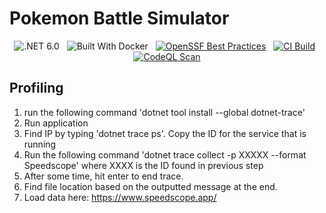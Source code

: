 # Pokemon Battle Simulator

<div align="center">

![.NET 6.0](https://img.shields.io/badge/Version-.NET%206.0-informational?style=flat&logo=dotnet)
&nbsp;
![Built With Docker](https://img.shields.io/badge/Built_With-Docker-informational?style=flat&logo=docker)
&nbsp;
[![OpenSSF Best Practices](https://bestpractices.coreinfrastructure.org/projects/6292/badge)](https://bestpractices.coreinfrastructure.org/projects/6292)
&nbsp;
[![CI Build](https://github.com/irongut/CodeCoverageSummary/actions/workflows/ci-build.yml/badge.svg)](https://github.com/irongut/CodeCoverageSummary/actions/workflows/ci-build.yml)
&nbsp;
[![CodeQL Scan](https://github.com/irongut/CodeCoverageSummary/actions/workflows/codeql-scan.yml/badge.svg)](https://github.com/irongut/CodeCoverageSummary/actions/workflows/codeql-scan.yml)

</div>

## Profiling

1. run the following command 'dotnet tool install --global dotnet-trace'
2. Run application
3. Find IP by typing 'dotnet trace ps'. Copy the ID for the service that is running
4. Run the following command 'dotnet trace collect -p XXXXX --format Speedscope' where XXXX is the ID found in previous step
5. After some time, hit enter to end trace.
6. Find file location based on the outputted message at the end.
7. Load data here: https://www.speedscope.app/
